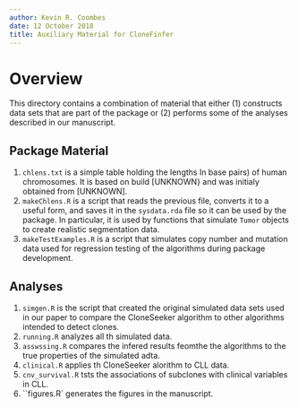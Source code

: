 ```yaml
---
author: Kevin R. Coombes
date: 12 October 2018
title: Auxiliary Material for CloneFinfer
---
```


# Overview
This directory contains a combination of material that either
(1) constructs data sets that are part of the package or (2) performs
some of the analyses described in our manuscript.

## Package Material

1. `chlens.txt` is a simple table holding the lengths In base pairs)
   of human chromosomes. It is based on build [UNKNOWN} and was
   initialy obtained from [UNKNOWN].
2. `makeChlens.R` is a script that reads the previous file, converts
   it to a useful form, and saves it in the `sysdata.rda` file so it
   can be used by the package. In particular, it is used by functions
   that simulate `Tumor` objects to create  realistic segmentation
   data.
3. `makeTestExamples.R` is a script that simulates copy number and
   mutation data used for regression testing of the algorithms during
   package development. 

## Analyses

1. `simgen.R` is the script that created the original simulated data
   sets used in our paper to compare the CloneSeeker algorithm to other
   algorithms intended to detect clones.
2. `running.R` analyzes all th simulated data.
3. `asswssing.R` compares the infered results feomthe the algorithms
   to the true properties of the simulated adta.
4. `clinical.R` applies th CloneSeeker alorithm to CLL data.
5. `cnv_survival.R` tsts the associations of subclones with clinical
   variables in CLL.
6. ``figures.R` generates the figures in the manuscript.
